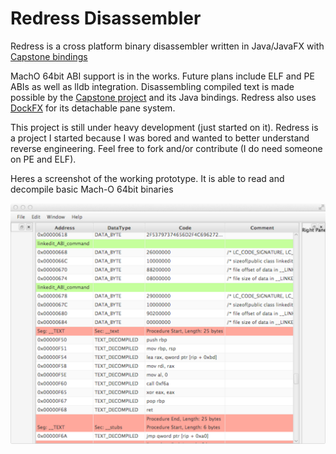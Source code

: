 # Redress Disassembler
Redress is a cross platform binary disassembler written in Java/JavaFX with [Capstone bindings](https://github.com/aquynh/capstone/tree/master/bindings/java)

MachO 64bit ABI support is in the works. Future plans include ELF and PE ABIs as well as lldb integration. Disassembling compiled text is made possible by the [Capstone project](http://www.capstone-engine.org/) and its Java bindings. Redress also uses [DockFX](https://github.com/RobertBColton/DockFX) for its detachable pane system.

This project is still under heavy development (just started on it). Redress is a project I started because I was bored and wanted to better understand reverse engineering. Feel free to fork and/or contribute (I do need someone on PE and ELF).

Heres a screenshot of the working prototype. It is able to read and decompile basic Mach-O 64bit binaries

![alt text](GUI_PROTO.png "gui prototype")


